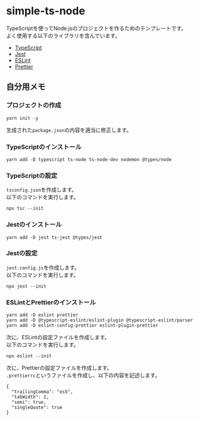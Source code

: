 # simple-ts-node

TypeScriptを使ってNode.jsのプロジェクトを作るためのテンプレートです。  
よく使用する以下のライブラリを含んでいます。  

* [TypeScript](https://www.typescriptlang.org/)
* [Jest](https://jestjs.io/)
* [ESLint](https://eslint.org/)
* [Prettier](https://prettier.io/)

## 自分用メモ

### プロジェクトの作成

```shell
yarn init -y
```

生成された`package.json`の内容を適当に修正します。  

### TypeScriptのインストール

```shell
yarn add -D typescript ts-node ts-node-dev nodemon @types/node 
```

### TypeScriptの設定

`tsconfig.json`を作成します。  
以下のコマンドを実行します。  

```shell
npx tsc --init
```

### Jestのインストール

```shell
yarn add -D jest ts-jest @types/jest
```

### Jestの設定

`jest.config.js`を作成します。  
以下のコマンドを実行します。  

```shell
npx jest --init
```

### ESLintとPrettierのインストール

```shell
yarn add -D eslint prettier
yarn add -D @typescript-eslint/eslint-plugin @typescript-eslint/parser
yarn add -D eslint-config-prettier eslint-plugin-prettier
```

次に、ESLintの設定ファイルを作成します。  
以下のコマンドを実行します。  

```shell
npx eslint --init
```

次に、Prettierの設定ファイルを作成します。  
`.prettierrc`というファイルを作成し、以下の内容を記述します。  

```.prettierrc
{
  "trailingComma": "es5",
  "tabWidth": 2,
  "semi": true,
  "singleQuote": true
}

```

